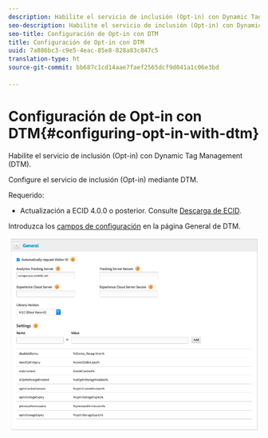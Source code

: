 ```yaml
---
description: Habilite el servicio de inclusión (Opt-in) con Dynamic Tag Management (DTM).
seo-description: Habilite el servicio de inclusión (Opt-in) con Dynamic Tag Management (DTM).
seo-title: Configuración de Opt-in con DTM
title: Configuración de Opt-in con DTM
uuid: 7a886bc3-c9e5-4eac-85e8-828a83c847c5
translation-type: ht
source-git-commit: bb687c1cd14aae7faef2565dcf9d041a1c06e3bd

---
```



# Configuración de Opt-in con DTM{#configuring-opt-in-with-dtm}

Habilite el servicio de inclusión (Opt-in) con Dynamic Tag Management (DTM).

Configure el servicio de inclusión (Opt-in) mediante DTM.

Requerido:

* Actualización a ECID 4.0.0 o posterior. Consulte [Descarga de ECID](https://github.com/Adobe-Marketing-Cloud/id-service/releases).

Introduzca los [campos de configuración](https://marketing.adobe.com/resources/help/es_ES/mcvid/api.html) en la página General de DTM.

![](assets/DTM-example.png)
